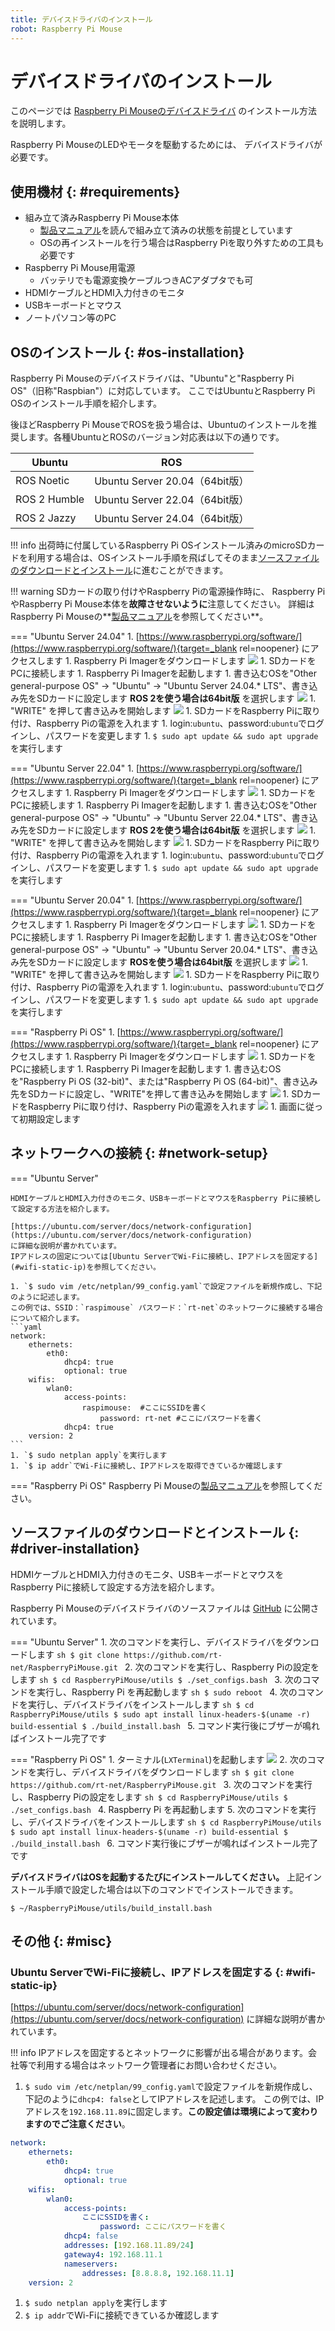 ```yaml
---
title: デバイスドライバのインストール
robot: Raspberry Pi Mouse
---
```


# デバイスドライバのインストール

このページでは
[Raspberry Pi Mouseのデバイスドライバ](https://github.com/rt-net/RaspberryPiMouse)
のインストール方法を説明します。

Raspberry Pi MouseのLEDやモータを駆動するためには、
デバイスドライバが必要です。

## 使用機材 {: #requirements}


* 組み立て済みRaspberry Pi Mouse本体
    * [製品マニュアル](https://rt-net.jp/products/raspberrypimousev3/#downloads)を読んで組み立て済みの状態を前提としています
    * OSの再インストールを行う場合はRaspberry Piを取り外すための工具も必要です
* Raspberry Pi Mouse用電源
    * バッテリでも電源変換ケーブルつきACアダプタでも可
* HDMIケーブルとHDMI入力付きのモニタ
* USBキーボードとマウス
* ノートパソコン等のPC


## OSのインストール {: #os-installation}

Raspberry Pi Mouseのデバイスドライバは、"Ubuntu"と"Raspberry Pi OS"（旧称"Raspbian"）に対応しています。
ここではUbuntuとRaspberry Pi OSのインストール手順を紹介します。

後ほどRaspberry Pi MouseでROSを扱う場合は、Ubuntuのインストールを推奨します。各種UbuntuとROSのバージョン対応表は以下の通りです。

| Ubuntu | ROS |
| ---- | ---- |
| ROS Noetic | Ubuntu Server 20.04（64bit版） |
| ROS 2 Humble | Ubuntu Server 22.04（64bit版） |
| ROS 2 Jazzy |  Ubuntu Server 24.04（64bit版）|


!!! info
    出荷時に付属しているRaspberry Pi OSインストール済みのmicroSDカードを利用する場合は、OSインストール手順を飛ばしてそのまま[ソースファイルのダウンロードとインストール](#driver-installation)に進むことができます。

!!! warning
    SDカードの取り付けやRaspberry Piの電源操作時に、
    Raspberry PiやRaspberry Pi Mouse本体を**故障させないように**注意してください。
    詳細はRaspberry Pi Mouseの**[製品マニュアル](https://rt-net.jp/products/raspberrypimousev3/#downloads)を参照してください**。

=== "Ubuntu Server 24.04"
    1. [https://www.raspberrypi.org/software/](https://www.raspberrypi.org/software/){target=_blank rel=noopener} にアクセスします
    1. Raspberry Pi Imagerをダウンロードします
    ![](../../img/raspimouse/driver/download_raspberry_pi_imager.png)
    1. SDカードをPCに接続します
    1. Raspberry Pi Imagerを起動します
    1. 書き込むOSを"Other general-purpose OS" -> "Ubuntu" -> "Ubuntu Server 24.04.* LTS"、書き込み先をSDカードに設定します __ROS 2を使う場合は64bit版__ を選択します
    ![](../../img/raspimouse/driver/pi_imager_settings_ubuntu_24_64bit.png)
    1. "WRITE" を押して書き込みを開始します
    ![](../../img/raspimouse/driver/pi_imager_settings_ubuntu_24.png)
    1. SDカードをRaspberry Piに取り付け、Raspberry Piの電源を入れます
    1. login:`ubuntu`、password:`ubuntu`でログインし、パスワードを変更します
    1. `$ sudo apt update && sudo apt upgrade`を実行します

=== "Ubuntu Server 22.04"
    1. [https://www.raspberrypi.org/software/](https://www.raspberrypi.org/software/){target=_blank rel=noopener} にアクセスします
    1. Raspberry Pi Imagerをダウンロードします
    ![](../../img/raspimouse/driver/download_raspberry_pi_imager.png)
    1. SDカードをPCに接続します
    1. Raspberry Pi Imagerを起動します
    1. 書き込むOSを"Other general-purpose OS" -> "Ubuntu" -> "Ubuntu Server 22.04.* LTS"、書き込み先をSDカードに設定します __ROS 2を使う場合は64bit版__ を選択します
    ![](../../img/raspimouse/driver/pi_imager_settings_ubuntu_22_64bit.png)
    1. "WRITE" を押して書き込みを開始します
    ![](../../img/raspimouse/driver/pi_imager_settings_ubuntu_22.png)
    1. SDカードをRaspberry Piに取り付け、Raspberry Piの電源を入れます
    1. login:`ubuntu`、password:`ubuntu`でログインし、パスワードを変更します
    1. `$ sudo apt update && sudo apt upgrade`を実行します

=== "Ubuntu Server 20.04"
    1. [https://www.raspberrypi.org/software/](https://www.raspberrypi.org/software/){target=_blank rel=noopener} にアクセスします
    1. Raspberry Pi Imagerをダウンロードします
    ![](../../img/raspimouse/driver/download_raspberry_pi_imager.png)
    1. SDカードをPCに接続します
    1. Raspberry Pi Imagerを起動します
    1. 書き込むOSを"Other general-purpose OS" -> "Ubuntu" -> "Ubuntu Server 20.04.* LTS"、書き込み先をSDカードに設定します __ROSを使う場合は64bit版__ を選択します
    ![](../../img/raspimouse/driver/pi_imager_settings_ubuntu_64bit.png)
    1. "WRITE" を押して書き込みを開始します
    ![](../../img/raspimouse/driver/pi_imager_settings_ubuntu.png)
    1. SDカードをRaspberry Piに取り付け、Raspberry Piの電源を入れます
    1. login:`ubuntu`、password:`ubuntu`でログインし、パスワードを変更します
    1. `$ sudo apt update && sudo apt upgrade`を実行します


=== "Raspberry Pi OS"
    1. [https://www.raspberrypi.org/software/](https://www.raspberrypi.org/software/){target=_blank rel=noopener} にアクセスします
    1. Raspberry Pi Imagerをダウンロードします
    ![](../../img/raspimouse/driver/download_raspberry_pi_imager.png)
    1. SDカードをPCに接続します
    1. Raspberry Pi Imagerを起動します
    1. 書き込むOSを"Raspberry Pi OS (32-bit)"、または"Raspberry Pi OS (64-bit)"、書き込み先をSDカードに設定し、"WRITE"を押して書き込みを開始します
    ![](../../img/raspimouse/driver/pi_imager_settings.png)
    1. SDカードをRaspberry Piに取り付け、Raspberry Piの電源を入れます
    ![](../../img/raspimouse/driver/raspi_os_settings.png)
    1. 画面に従って初期設定します

## ネットワークへの接続 {: #network-setup}

=== "Ubuntu Server"

    HDMIケーブルとHDMI入力付きのモニタ、USBキーボードとマウスをRaspberry Piに接続して設定する方法を紹介します。

    [https://ubuntu.com/server/docs/network-configuration](https://ubuntu.com/server/docs/network-configuration)
    に詳細な説明が書かれています。
    IPアドレスの固定については[Ubuntu ServerでWi-Fiに接続し、IPアドレスを固定する](#wifi-static-ip)を参照してください。

    1. `$ sudo vim /etc/netplan/99_config.yaml`で設定ファイルを新規作成し、下記のように記述します。
    この例では、SSID：`raspimouse` パスワード：`rt-net`のネットワークに接続する場合について紹介します。
    ```yaml
    network:
        ethernets:
            eth0:
                dhcp4: true
                optional: true
        wifis:
            wlan0:
                access-points:
                    raspimouse:  #ここにSSIDを書く
                        password: rt-net #ここにパスワードを書く
                dhcp4: true
        version: 2
    ```
    1. `$ sudo netplan apply`を実行します
    1. `$ ip addr`でWi-Fiに接続し、IPアドレスを取得できているか確認します

=== "Raspberry Pi OS"
    Raspberry Pi Mouseの[製品マニュアル](https://rt-net.jp/products/raspberrypimousev3/#downloads)を参照してください。

## ソースファイルのダウンロードとインストール {: #driver-installation}

HDMIケーブルとHDMI入力付きのモニタ、USBキーボードとマウスをRaspberry Piに接続して設定する方法を紹介します。

Raspberry Pi Mouseのデバイスドライバのソースファイルは
[GitHub](https://github.com/rt-net/RaspberryPiMouse)
に公開されています。

=== "Ubuntu Server"
    1. 次のコマンドを実行し、デバイスドライバをダウンロードします
    ```sh
    $ git clone https://github.com/rt-net/RaspberryPiMouse.git
    ```
    2. 次のコマンドを実行し、Raspberry Piの設定をします
    ```sh
    $ cd RaspberryPiMouse/utils
    $ ./set_configs.bash
    ```
    3. 次のコマンドを実行し、Raspberry Pi を再起動します
    ```sh
    $ sudo reboot
    ```
    4. 次のコマンドを実行し、デバイスドライバをインストールします
    ```sh
    $ cd RaspberryPiMouse/utils
    $ sudo apt install linux-headers-$(uname -r) build-essential
    $ ./build_install.bash
    ```
    5. コマンド実行後にブザーが鳴ればインストール完了です


=== "Raspberry Pi OS"
    1. ターミナル(`LXTerminal`)を起動します
    ![](../../img/raspimouse/driver/open_terminal.png)
    2. 次のコマンドを実行し、デバイスドライバをダウンロードします
    ```sh
    $ git clone https://github.com/rt-net/RaspberryPiMouse.git
    ```
    3. 次のコマンドを実行し、Raspberry Piの設定をします
    ```sh
    $ cd RaspberryPiMouse/utils
    $ ./set_configs.bash
    ```
    4. Raspberry Pi を再起動します
    5. 次のコマンドを実行し、デバイスドライバをインストールします
    ```sh
    $ cd RaspberryPiMouse/utils
    $ sudo apt install linux-headers-$(uname -r) build-essential
    $ ./build_install.bash
    ```
    6. コマンド実行後にブザーが鳴ればインストール完了です

**デバイスドライバはOSを起動するたびにインストールしてください。** 上記インストール手順で設定した場合は以下のコマンドでインストールできます。

```
$ ~/RaspberryPiMouse/utils/build_install.bash
```


## その他 {: #misc}

### Ubuntu ServerでWi-Fiに接続し、IPアドレスを固定する {: #wifi-static-ip}

[https://ubuntu.com/server/docs/network-configuration](https://ubuntu.com/server/docs/network-configuration)
に詳細な説明が書かれています。

!!! info
    IPアドレスを固定するとネットワークに影響が出る場合があります。会社等で利用する場合はネットワーク管理者にお問い合わせください。

1. `$ sudo vim /etc/netplan/99_config.yaml`で設定ファイルを新規作成し、下記のように`dhcp4: false`としてIPアドレスを記述します。
この例では、IPアドレスを`192.168.11.89`に固定します。__この設定値は環境によって変わりますのでご注意ください__。
```yaml
network:
    ethernets:
        eth0:
            dhcp4: true
            optional: true
    wifis:
        wlan0:
            access-points:
                ここにSSIDを書く:
                    password: ここにパスワードを書く
            dhcp4: false
            addresses: [192.168.11.89/24]
            gateway4: 192.168.11.1
            nameservers:
                addresses: [8.8.8.8, 192.168.11.1]
    version: 2
```
1. `$ sudo netplan apply`を実行します
1. `$ ip addr`でWi-Fiに接続できているか確認します
